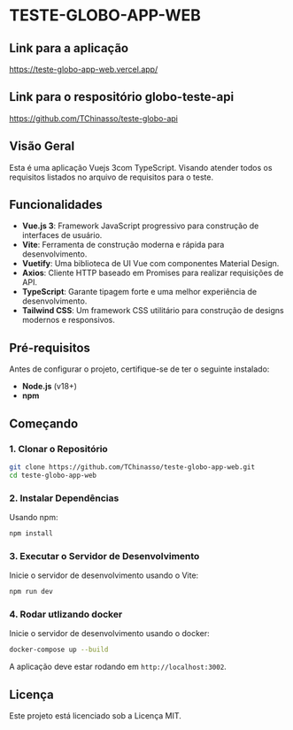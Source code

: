 # TESTE-GLOBO-APP-WEB

## Link para a aplicação

https://teste-globo-app-web.vercel.app/

## Link para o respositório globo-teste-api

https://github.com/TChinasso/teste-globo-api

## Visão Geral

Esta é uma aplicação Vuejs 3com TypeScript. Visando atender todos os requisitos listados no arquivo de requisitos para o teste.

## Funcionalidades

- **Vue.js 3**: Framework JavaScript progressivo para construção de interfaces de usuário.
- **Vite**: Ferramenta de construção moderna e rápida para desenvolvimento.
- **Vuetify**: Uma biblioteca de UI Vue com componentes Material Design.
- **Axios**: Cliente HTTP baseado em Promises para realizar requisições de API.
- **TypeScript**: Garante tipagem forte e uma melhor experiência de desenvolvimento.
- **Tailwind CSS**: Um framework CSS utilitário para construção de designs modernos e responsivos.

## Pré-requisitos

Antes de configurar o projeto, certifique-se de ter o seguinte instalado:

- **Node.js** (v18+)
- **npm**

## Começando

### 1. Clonar o Repositório

```bash
git clone https://github.com/TChinasso/teste-globo-app-web.git
cd teste-globo-app-web
```

### 2. Instalar Dependências

Usando npm:

```bash
npm install
```

### 3. Executar o Servidor de Desenvolvimento

Inicie o servidor de desenvolvimento usando o Vite:

```bash
npm run dev
```

### 4. Rodar utlizando docker

Inicie o servidor de desenvolvimento usando o docker:

```bash
docker-compose up --build
```

A aplicação deve estar rodando em `http://localhost:3002`.

## Licença

Este projeto está licenciado sob a Licença MIT.
